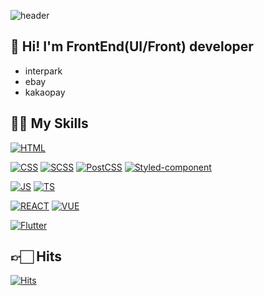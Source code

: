 
![header](https://capsule-render.vercel.app/api?type=wave&color=gradient&text=JuHam's&nbsp;%GitHub!&textBg=true&height=200&)

## 🙌 Hi! I'm FrontEnd(UI/Front) developer
- interpark
- ebay
- kakaopay

## 🤟🏻 My Skills
[![HTML](https://img.shields.io/badge/HTML-E34F26?style=flat-square&logo=HTML5&logoColor=white)](https://developer.mozilla.org/ko/docs/Web/HTML)

[![CSS](https://img.shields.io/badge/CSS-1572B6?style=flat-square&logo=CSS3&logoColor=white)](https://developer.mozilla.org/ko/docs/Web/CSS)
[![SCSS](https://img.shields.io/badge/SCSS-CC6699?style=flat-square&logo=Sass&logoColor=white)](https://sass-lang.com/)
[![PostCSS](https://img.shields.io/badge/PostCSS-DD3A0A?style=flat-square&logo=PostCSS&logoColor=white)](https://postcss.org/)
[![Styled-component](https://img.shields.io/badge/styled-components-DB7093?style=flat-square&logo=styled-components&logoColor=white)](https://styled-components.com/)


[![JS](https://img.shields.io/badge/JavaScript-F7DF1E?style=flat-square&logo=JavaScript&logoColor=black)](https://developer.mozilla.org/ko/docs/Web/JavaScript)
[![TS](https://img.shields.io/badge/TypeScript-3178C6?style=flat-square&logo=TypeScript&logoColor=black)](https://www.typescriptlang.org/)

[![REACT](https://img.shields.io/badge/React-61DAFB?style=flat-square&logo=React&logoColor=black)](https://ko.reactjs.org/)
[![VUE](https://img.shields.io/badge/Vue.js-4FC08D?style=flat-square&logo=Vue.js&logoColor=black)](https://vuejs.org/)

<!-- [![ReactNative](https://img.shields.io/badge/ReactNative-61DAFB?style=flat-square&logo=JavaScript&logoColor=white)](https://reactnative.dev/) -->
[![Flutter](https://img.shields.io/badge/Flutter-02569B?style=flat-square&logo=Flutter&logoColor=black)](https://flutter.dev/?gclid=Cj0KCQiA9OiPBhCOARIsAI0y71B0RTf3Eq7pI2JaD2Cwf7-F6ttpfA6CzoWoBH0IhM0pesSDHOmw8dUaAh8yEALw_wcB&gclsrc=aw.ds)


## 👉🏻 Hits
[![Hits](https://hits.seeyoufarm.com/api/count/incr/badge.svg?url=https%3A%2F%2Fgithub.com%2Fgjbae1212%2Fhit-counter)](https://hits.seeyoufarm.com)
